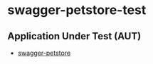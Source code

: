 # swagger-petstore-test


## Application Under Test (AUT)
- [swagger-petstore](https://github.com/swagger-api/swagger-petstore)

